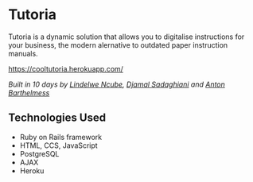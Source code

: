 Tutoria
=================

Tutoria is a dynamic solution that allows you to digitalise instructions for your business, the modern alernative to outdated paper instruction manuals.

https://cooltutoria.herokuapp.com/

*Built in 10 days by [Lindelwe Ncube](https://github.com/linniethepooh), [Djamal Sadaghiani](https://github.com/Djamal-Sadaghiani) and [Anton Barthelmess](https://github.com/Baranton)*

Technologies Used
-----

- Ruby on Rails framework
- HTML, CCS, JavaScript 
- PostgreSQL
- AJAX
- Heroku

